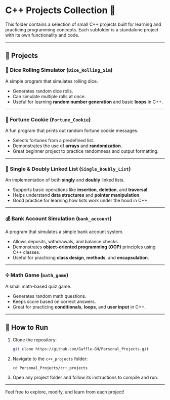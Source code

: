 # C++ Projects Collection 🚀

This folder contains a selection of small C++ projects built for learning and practicing programming concepts. Each subfolder is a standalone project with its own functionality and code.

---

## 📂 Projects

### 🎲 Dice Rolling Simulator (`Dice_Rolling_Sim`)
A simple program that simulates rolling dice.  
- Generates random dice rolls.
- Can simulate multiple rolls at once.
- Useful for learning **random number generation** and basic **loops** in C++.

---

### 🥠 Fortune Cookie (`Fortune_Cookie`)
A fun program that prints out random fortune cookie messages.  
- Selects fortunes from a predefined list.
- Demonstrates the use of **arrays** and **randomization**.
- Great beginner project to practice randomness and output formatting.

---

### 🔗 Single & Doubly Linked List (`Single_Doubly_List`)
An implementation of both **singly** and **doubly** linked lists.  
- Supports basic operations like **insertion**, **deletion**, and **traversal**.
- Helps understand **data structures** and **pointer manipulation**.
- Good practice for learning how lists work under the hood in C++.

---

### 💰 Bank Account Simulation (`bank_account`)
A program that simulates a simple bank account system.  
- Allows deposits, withdrawals, and balance checks.
- Demonstrates **object-oriented programming (OOP)** principles using C++ classes.
- Useful for practicing **class design**, **methods**, and **encapsulation**.

---

### ➗ Math Game (`math_game`)
A small math-based quiz game.  
- Generates random math questions.
- Keeps score based on correct answers.
- Great for practicing **conditionals**, **loops**, and **user input** in C++.

---

## 🚀 How to Run

1. Clone the repository:
   ```bash
   git clone https://github.com/Gaffle-GH/Personal_Projects.git
   ```
2. Navigate to the `c++_projects` folder:
   ```bash
   cd Personal_Projects/c++_projects
   ```
3. Open any project folder and follow its instructions to compile and run.

---

Feel free to explore, modify, and learn from each project!